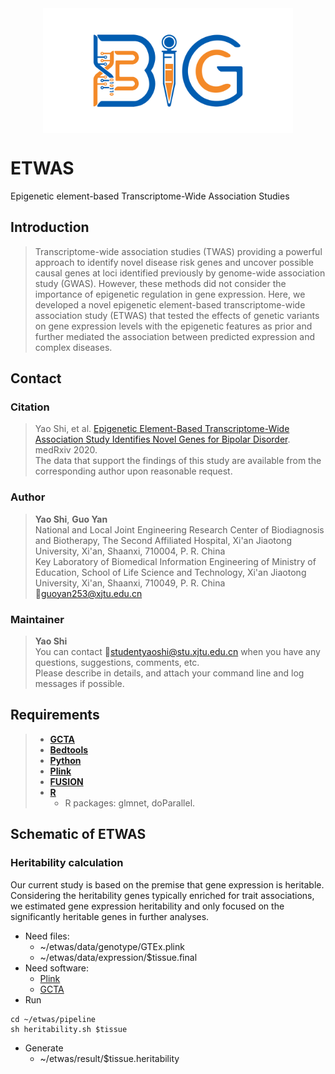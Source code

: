 <div align=center>
<img src="./logo/bigc.png" width="400" height="200" slt="bigclogo" align="middle" />
</div>

# ETWAS
Epigenetic element-based Transcriptome-Wide Association Studies
## Introduction  
> Transcriptome-wide association studies (TWAS) providing a powerful approach to identify novel disease risk genes and uncover possible causal genes at loci identified previously by genome-wide association study (GWAS). However, these methods did not consider the importance of epigenetic regulation in gene expression. Here, we developed a novel epigenetic element-based transcriptome-wide association study (ETWAS) that tested the effects of genetic variants on gene expression levels with the epigenetic features as prior and further mediated the association between predicted expression and complex diseases.  

## Contact
### Citation
> Yao Shi, et al. [Epigenetic Element-Based Transcriptome-Wide Association Study Identifies Novel Genes for Bipolar Disorder](https://www.medrxiv.org/content/10.1101/2020.07.23.20161174v3). medRxiv 2020.  
> The data that support the findings of this study are available from the corresponding author upon reasonable request.
### Author
> **Yao Shi**, **Guo Yan**  
> National and Local Joint Engineering Research Center of Biodiagnosis and Biotherapy, The Second Affiliated Hospital, Xi'an Jiaotong University, Xi'an, Shaanxi, 710004, P. R. China  
> Key Laboratory of Biomedical Information Engineering of Ministry of Education, School of Life Science and Technology, Xi'an Jiaotong University, Xi'an, Shaanxi, 710049, P. R. China  
> :email:guoyan253@xjtu.edu.cn  
### Maintainer
> **Yao Shi**  
> You can contact :email:studentyaoshi@stu.xjtu.edu.cn when you have any questions, suggestions, comments, etc.  
> Please describe in details, and attach your command line and log messages if possible.  

## Requirements  
> - [**GCTA**](http://cnsgenomics.com/software/gcta/)
> - [**Bedtools**](http://quinlanlab.org/tutorials/bedtools/bedtools.html)
> - [**Python**](https://www.python.org/downloads/)
> - [**Plink**](http://zzz.bwh.harvard.edu/plink/epidetails.shtml)
> - [**FUSION**](http://gusevlab.org/projects/fusion/)
> - [**R**](https://www.r-project.org/)
>	- R packages: glmnet, doParallel.  

## Schematic of ETWAS
### Heritability calculation
Our current study is based on the premise that gene expression is heritable. Considering the heritability genes typically enriched for trait associations, we estimated gene expression heritability and only focused on the significantly heritable genes in further analyses.
- Need files:
	- ~/etwas/data/genotype/GTEx.plink
	- ~/etwas/data/expression/$tissue.final
- Need software:
	- [Plink](http://zzz.bwh.harvard.edu/plink/epidetails.shtml)
	- [GCTA](http://cnsgenomics.com/software/gcta/)
- Run
```
cd ~/etwas/pipeline
sh heritability.sh $tissue
```
- Generate
	- ~/etwas/result/$tissue.heritability
